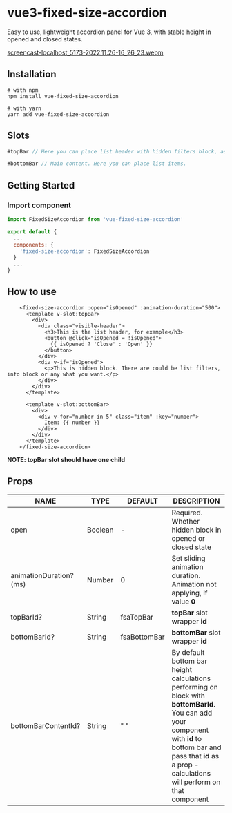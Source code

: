 # vue3-fixed-size-accordion

Easy to use, lightweight accordion panel for Vue 3, with stable height in opened and closed states.


[screencast-localhost_5173-2022.11.26-16_26_23.webm](https://user-images.githubusercontent.com/12416010/204093958-582c6f45-f780-4518-9ce6-cae9dcd80c37.webm?width="100")

## Installation
```shell
# with npm
npm install vue-fixed-size-accordion
```
```shell
# with yarn
yarn add vue-fixed-size-accordion
```

## Slots
```javascript
#topBar // Here you can place list header with hidden filters block, as in video example

#bottomBar // Main content. Here you can place list items.
```

## 

## Getting Started
### Import component
```javascript
import FixedSizeAccordion from 'vue-fixed-size-accordion'

export default {
  ...
  components: {
    'fixed-size-accordion': FixedSizeAccordion
  }
  ...
}
```

## How to use
```vue
    <fixed-size-accordion :open="isOpened" :animation-duration="500">
      <template v-slot:topBar>
        <div>
          <div class="visible-header">
            <h3>This is the list header, for example</h3>
            <button @click="isOpened = !isOpened">
              {{ isOpened ? 'Close' : 'Open' }}
            </button>
          </div>
          <div v-if="isOpened">
            <p>This is hidden block. There are could be list filters, info block or any what you want.</p>
          </div>
        </div>
      </template>
      
      <template v-slot:bottomBar>
        <div>
          <div v-for="number in 5" class="item" :key="number">
            Item: {{ number }}
          </div>
        </div>
      </template>
    </fixed-size-accordion>
```
__NOTE: topBar slot should have one child__

## Props
| NAME                    | TYPE      | DEFAULT      |  DESCRIPTION                                                                                   |
|-------------------------|-----------|--------------|------------------------------------------------------------------------------------------------|
| open                    | Boolean   |    -         | Required. Whether hidden block in opened or closed state                                       |   
| animationDuration? (ms) | Number    |    0         | Set sliding animation duration. Animation not applying, if value **0**                         |
| topBarId?               | String    | fsaTopBar    | **topBar** slot wrapper **id**                                                                 |  
| bottomBarId?            | String    | fsaBottomBar | **bottomBar** slot wrapper **id**                                                              |
| bottomBarContentId?     | String    | " "          | By default bottom bar height calculations performing on block with **bottomBarId**. You can add your component with **id** to bottom bar and pass that **id** as a prop - calculations will perform on that component |


